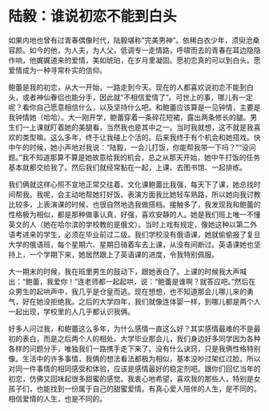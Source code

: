 # 陆毅：谁说初恋不能到白头

如果内地也曾有过青春偶像时代，陆毅堪称“完美男神”。依稀白衣少年，须臾沧桑容颜。如今的他，为人夫，为人父，低调专一走情路，呼啸而去的青春在耳边隐隐作响，他娓娓道来的爱情，美如琥珀，在岁月里凝固。愿初恋真的可以到白头。愿爱情成为一种寻常朴实的信仰。 

鲍蕾是我的初恋，从大一开始，一路走到今天。现在的人都喜欢说初恋不能到白头，或者神仙眷侣也能分手，因此就“不相信爱情了”。可世上的事，哪儿有一定呢？看你自己愿意相信什么，以及坚持什么吧。和鲍蕾应该算是一见钟情，主要是我钟情她（哈哈）。大一刚开学，鲍蕾穿着一条碎花短裙，露出两条修长的腿。男生们一上课就盯着她的美腿看，当然我也是其中之一。当时我就想，这不就是我喜欢的类型嘛。这么多年，终于让我碰上个活的。后来我终于有个机会和她搭戏。快中午的时候，她小声地对我说：“陆毅，一会儿打饭，你能帮我带一下吗？”“没问题。”我不知道那算不算是她故意给我的机会，总之从那天开始，她中午打饭的任务基本就都交给我了。然后我们就经常黏在一起，上课、去图书馆、一起排练。 

我们俩就这样心照不宣地正常交往着。文化课鲍蕾比我强，每天下了课，她总找时间帮我。我呢，会主动地帮她打好饭。表演方面我比她轻车熟路，所以她向我讨教比较多，上表演课的时候，也很自然地选我做搭档。接触多了，我发现我和鲍蕾的性格极为相似，都是那种做事认真，好强，喜欢安静的人。她是我们班上唯一不懂英文的人（她在哈尔滨的学校教的是俄文）。当时上戏有规定，像她这种以第二外语考进来的学生，必须在毕业前过二级。我们学校没有俄语课，她就偷偷报了复旦大学的俄语班，每个星期六、星期日骑着车去上课，从没有间断过。英语课她也坚持上，一个学期下来，她居然跟上了英语课的进度，令我特别佩服。 

大一期末的时候，我在班里男生的鼓动下，跟她表白了。上课的时候我大声喊出：“鲍蕾，我爱你！”连老师都一起起哄，说：“鲍蕾是谁啊？就答应吧。”然后在众男生的起哄声中，我几乎是仓皇而逃。现在想想，也不知道那会儿哪儿来的勇气，好在她没拒绝我。之后的大学四年，我们就像连体婴一样，到哪儿都是两个人一起出现，学校里的人几乎都认识我俩。 

好多人问过我，和鲍蕾这么多年，为什么感情一直这么好？其实感情最难的不是最初的表白，而是之后两个人的相处。大学毕业那会儿，我们身边好多同学因为各种各样的问题分手，唯独我们一路携手走下来了。没有什么诀窍，只是我俩性格特别像。生活中的许多事情，我俩的想法看法都极为相似，基本没吵过架红过脸。所以对同一件事情的相同感受和体验，应该是感情最好的稳定剂吧。跟你们回忆当年的初恋，仿佛又回味起很多甜蜜的感觉。我衷心地希望，喜欢我的那些人，特别是女孩子们，也能找到一份属于自己的甜蜜爱情。有真心爱人陪伴的人生，是不同的。相信爱情的人生，也是不同的。